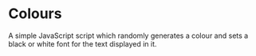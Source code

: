 # Colours

A simple JavaScript script which randomly generates a colour and sets a black or white font for the text displayed in it.
